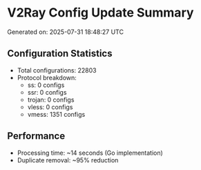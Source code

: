 # V2Ray Config Update Summary
Generated on: 2025-07-31 18:48:27 UTC

## Configuration Statistics
- Total configurations: 22803
- Protocol breakdown:
  - ss: 0 configs
  - ssr: 0 configs
  - trojan: 0 configs
  - vless: 0 configs
  - vmess: 1351 configs

## Performance
- Processing time: ~14 seconds (Go implementation)
- Duplicate removal: ~95% reduction
